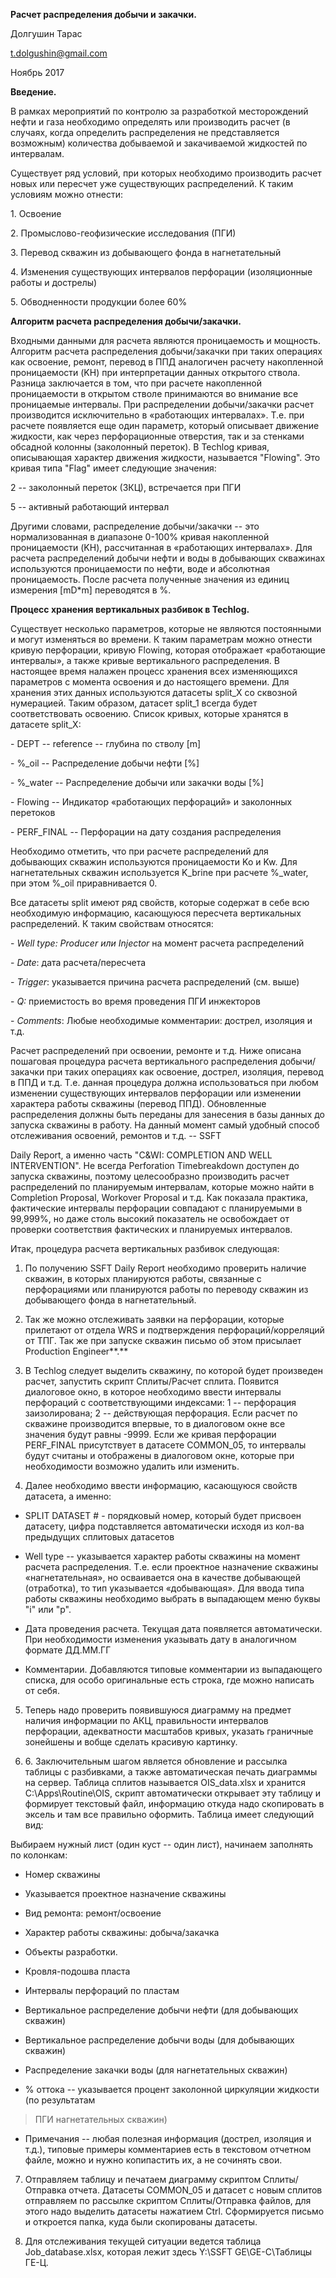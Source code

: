 **Расчет распределения добычи и закачки.**

Долгушин Тарас

t.dolgushin@gmail.com

Ноябрь 2017

**Введение.**

В рамках мероприятий по контролю за разработкой месторождений нефти и
газа необходимо определять или производить расчет (в случаях, когда
определить распределения не представляется возможным) количества
добываемой и закачиваемой жидкостей по интервалам.

Существует ряд условий, при которых необходимо производить расчет новых
или пересчет уже существующих распределений. К таким условиям можно
отнести:

1\. Освоение

2\. Промыслово-геофизические исследования (ПГИ)

3\. Перевод скважин из добывающего фонда в нагнетательный

4\. Изменения существующих интервалов перфорации (изоляционные работы и
дострелы)

5\. Обводненности продукции более 60%

**Алгоритм расчета распределения добычи/закачки.**

Входными данными для расчета являются проницаемость и мощность. Алгоритм
расчета распределения добычи/закачки при таких операциях как освоение,
ремонт, перевод в ППД аналогичен расчету накопленной проницаемости (KH)
при интерпретации данных открытого ствола. Разница заключается в том,
что при расчете накопленной проницаемости в открытом стволе принимаются
во внимание все проницаемые интервалы. При распределении добычи/закачки
расчет производится исключительно в «работающих интервалах». Т.е. при
расчете появляется еще один параметр, который описывает движение
жидкости, как через перфорационные отверстия, так и за стенками обсадной
колонны (заколонный переток). В Techlog кривая, описывающая характер
движения жидкости, называется "Flowing". Это кривая типа "Flag" имеет
следующие значения:

2 -- заколонный переток (ЗКЦ), встречается при ПГИ

5 -- активный работающий интервал

Другими словами, распределение добычи/закачки -- это нормализованная в
диапазоне 0-100% кривая накопленной проницаемости (KH), рассчитанная в
«работающих интервалах». Для расчета распределений добычи нефти и воды в
добывающих скважинах используются проницаемости по нефти, воде и
абсолютная проницаемость. После расчета полученные значения из единиц
измерения \[mD\*m\] переводятся в %.

**Процесс хранения вертикальных разбивок в Techlog.**

Существует несколько параметров, которые не являются постоянными и могут
изменяться во времени. К таким параметрам можно отнести кривую
перфорации, кривую Flowing, которая отображает «работающие интервалы», а
также кривые вертикального распределения. В настоящее время налажен
процесс хранения всех изменяющихся параметров с момента освоения и до
настоящего времени. Для хранения этих данных используются датасеты
split_X со сквозной нумерацией. Таким образом, датасет split_1 всегда
будет соответствовать освоению. Список кривых, которые хранятся в
датасете split_X:

\- DEPT -- reference -- глубина по стволу \[m\]

\- %\_oil -- Распределение добычи нефти \[%\]

\- %\_water -- Распределение добычи или закачки воды \[%\]

\- Flowing -- Индикатор «работающих перфораций» и заколонных перетоков

\- PERF_FINAL -- Перфорации на дату создания распределения

Необходимо отметить, что при расчете распределений для добывающих
скважин используются проницаемости Ko и Kw. Для нагнетательных скважин
используется K_brine при расчете %\_water, при этом %\_oil
приравнивается 0.

Все датасеты split имеют ряд свойств, которые содержат в себе всю
необходимую информацию, касающуюся пересчета вертикальных распределений.
К таким свойствам относятся:

\- *Well type: Producer или Injector* на момент расчета распределений

\- *Date*: дата расчета/пересчета

\- *Trigger*: указывается причина расчета распределений (см. выше)

\- *Q:* приемистость во время проведения ПГИ инжекторов

\- *Comments*: Любые необходимые комментарии: дострел, изоляция и т.д.

Расчет распределений при освоении, ремонте и т.д. Ниже описана пошаговая
процедура расчета вертикального распределения добычи/закачки при таких
операциях как освоение, дострел, изоляция, перевод в ППД и т.д. Т.е.
данная процедура должна использоваться при любом изменении существующих
интервалов перфорации или изменении характера работы скважины (перевод
ППД). Обновленные распределения должны быть переданы для занесения в
базы данных до запуска скважины в работу. На данный момент самый удобный
способ отслеживания освоений, ремонтов и т.д. -- SSFT

Daily Report, а именно часть "C&WI: COMPLETION AND WELL INTERVENTION".
Не всегда Perforation Timebreakdown доступен до запуска скважины,
поэтому целесообразно производить расчет распределений по планируемым
интервалам, которые можно найти в Completion Proposal, Workover Proposal
и т.д. Как показала практика, фактические интервалы перфорации совпадают
с планируемыми в 99,999%, но даже столь высокий показатель не
освобождает от проверки соответствия фактических и планируемых
интервалов.

Итак, процедура расчета вертикальных разбивок следующая:

1.  По получению SSFT Daily Report необходимо проверить наличие скважин,
    в которых планируются работы, связанные с перфорациями или
    планируются работы по переводу скважин из добывающего фонда в
    нагнетательный.

2.  Так же можно отслеживать заявки на перфорации, которые прилетают от
    отдела WRS и подтверждения перфораций/корреляций от ТПГ. Так же при
    запуске скважин письмо об этом присылает Production Engineer**.**

3.  В Techlog следует выделить скважину, по которой будет произведен
    расчет, запустить скрипт Сплиты/Расчет сплита. Появится диалоговое
    окно, в которое необходимо ввести интервалы перфораций с
    соответствующими индексами: 1 -- перфорация заизолирована; 2 --
    действующая перфорация. Если расчет по скважине производится
    впервые, то в диалоговом окне все значения будут равны -9999. Если
    же кривая перфорации PERF_FINAL присутствует в датасете COMMON_05,
    то интервалы будут считаны и отображены в диалоговом окне, которые
    при необходимости возможно удалить или изменить.

4.  Далее необходимо ввести информацию, касающуюся свойств датасета, а
    именно:

- SPLIT DATASET \# - порядковый номер, который будет присвоен датасету,
  цифра подставляется автоматически исходя из кол-ва предыдущих
  сплитовых датасетов

- Well type -- указывается характер работы скважины на момент расчета
  распределения. Т.е. если проектное назначение скважины
  «нагнетательная», но осваивается она в качестве добывающей
  (отработка), то тип указывается «добывающая». Для ввода типа работы
  скважины необходимо выбрать в выпадающем меню буквы "i" или "p".

- Дата проведения расчета. Текущая дата появляется автоматически. При
  необходимости изменения указывать дату в аналогичном формате ДД.ММ.ГГ

- Комментарии. Добавляются типовые комментарии из выпадающего списка,
  для особо оригинальные есть строка, где можно написать от себя.

5.  Теперь надо проверить появившуюся диаграмму на предмет наличия
    информации по АКЦ, правильности интервалов перфорации, адекватности
    масштабов кривых, указать граничные зонейшены и вобще сделать
    красивую картинку.

6.  6\. Заключительным шагом является обновление и рассылка таблицы с
    разбивками, а также автоматическая печать диаграммы на сервер.
    Таблица сплитов называется OIS_data.xlsx и хранится
    C:\Apps\Routine\OIS, скрипт автоматически открывает эту таблицу и
    формирует текстовый файл, информацию откуда надо скопировать в
    эксель и там все правильно оформить. Таблица имеет следующий вид:

Выбираем нужный лист (один куст -- один лист), начинаем заполнять по
колонкам:

- Номер скважины

- Указывается проектное назначение скважины

- Вид ремонта: ремонт/освоение

- Характер работы скважины: добыча/закачка

- Объекты разработки.

- Кровля-подошва пласта

- Интервалы перфораций по пластам

- Вертикальное распределение добычи нефти (для добывающих скважин)

- Вертикальное распределение добычи воды (для добывающих скважин)

- Распределение закачки воды (для нагнетательных скважин)

- % оттока -- указывается процент заколонной циркуляции жидкости (по
  результатам

> ПГИ нагнетательных скважин)

- Примечания -- любая полезная информация (дострел, изоляция и т.д.),
  типовые примеры комментариев есть в текстовом отчетном файле, можно и
  нужно копипастить их, а не сочинять свои.

7.  Отправляем таблицу и печатаем диаграмму скриптом Сплиты/Отправка
    отчета. Датасеты COMMON_05 и датасет с новым сплитов отправляем по
    рассылке скриптом Сплиты/Отправка файлов, для этого надо выделить
    датасеты нажатием Ctrl. Сформируется письмо и откроется папка, куда
    были скопированы датасеты.

8.  Для отслеживания текущей ситуации ведется таблица Job_database.xlsx,
    которая лежит здесь Y:\SSFT GE\GE-C\Таблицы ГЕ-Ц.

